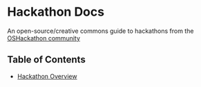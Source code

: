# Hackathon Docs

An open-source/creative commons guide to hackathons from the [OSHackathon community](https://www.oshackathon.org)


## Table of Contents

* [Hackathon Overview](./docs/hackathons-overview)
